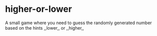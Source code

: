 # higher-or-lower
A small game where you need to guess the randomly generated number based on the hints ,,lower,, or ,,higher,,

